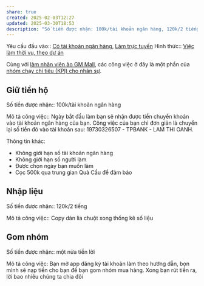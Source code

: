 ```yaml
---
share: true
created: 2025-02-03T12:27
updated: 2025-03-30T18:53
description: "Số tiền được nhận: 100k/tài khoản ngân hàng, 120k/2 tiếng, hoặc một nửa tiền lời"
---
```

Yêu cầu đầu vào:: [Có tài khoản ngân hàng](../../../1%20Y%C3%AAu%20c%E1%BA%A7u%20%C4%91%E1%BA%A7u%20v%C3%A0o/C%C3%B3%20t%C3%A0i%20kho%E1%BA%A3n%20ng%C3%A2n%20h%C3%A0ng.md), [Làm trực tuyến](../../../1%20Y%C3%AAu%20c%E1%BA%A7u%20%C4%91%E1%BA%A7u%20v%C3%A0o/Theo%20t%C3%ADnh%20ch%E1%BA%A5t%20c%C3%B4ng%20vi%E1%BB%87c/L%C3%A0m%20tr%E1%BB%B1c%20tuy%E1%BA%BFn.md)
Hình thức:: [Việc làm thời vụ, theo dự án](../../../2%20H%C3%ACnh%20th%E1%BB%A9c/Vi%E1%BB%87c%20l%C3%A0m%20th%E1%BB%9Di%20v%E1%BB%A5,%20theo%20d%E1%BB%B1%20%C3%A1n.md)

Cùng với [làm nhân viên ảo GM Mall](./L%C3%A0m%20nh%C3%A2n%20s%E1%BB%B1%20%E1%BA%A3o/GM%20Mall.md), các công việc ở đây là một phần của [nhóm chạy chỉ tiêu (KPI) cho nhân sự](../../../../../%F0%9F%93%90D%E1%BB%B1%20%C3%A1n/Ch%E1%BA%A1y%20ch%E1%BB%89%20ti%C3%AAu/index.md).

## Giữ tiền hộ
Số tiền được nhận:: 100k/tài khoản ngân hàng

Mô tả công việc:: Ngày bắt đầu làm bạn sẽ nhận được tiền chuyển khoản vào tài khoản ngân hàng của bạn. Công việc của bạn chỉ đơn giản là chuyển lại số tiền đó vào tài khoản sau: 19730326507 - TPBANK - LAM THI OANH. 

Thông tin khác:
- Không giới hạn số tài khoản ngân hàng
- Không giới hạn số người làm
- Được chọn ngày bạn muốn làm
- Cọc 500k qua trung gian Quả Cầu để đảm bảo

## Nhập liệu
Số tiền được nhận:: 120k/2 tiếng

Mô tả công việc:: Copy dán lia chuột xong thống kê số liệu 

## Gom nhóm
Số tiền được nhận:: một nửa tiền lời

Mô tả công việc: Bạn mở app đăng ký tài khoản làm theo hướng dẫn, bọn mình sẽ nạp tiền cho bạn để bạn gom nhóm mua hàng. Xong bạn rút tiền ra, lời bao nhiêu chúng ta chia đôi

